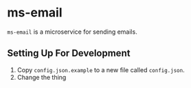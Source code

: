 # ms-email

`ms-email` is a microservice for sending emails.

## Setting Up For Development
1. Copy `config.json.example` to a new file called `config.json`.
2. Change the thing